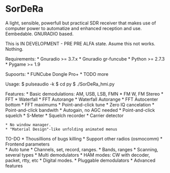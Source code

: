 # SorDeRa
A light, sensible, powerfull but practical SDR receiver that makes use of computer power to automatize and enhanced reception and use. 
Eembedable. GNURADIO based.

This is IN DEVELOPMENT - PRE PRE ALFA state. Asume this not works. Nothing.

Requirements:
	* Gnuradio >= 3.7.x
	* Gnuradio gr-funcube
	* Python >= 2.7.3
	* Pygame >= 1.9

Supoorts:
	* FUNCube Dongle Pro+ 
	* TODO more

Usage:
 $ pulseaudio -k
 $ cd py
 $ ./SorDeRa_hmi.py

Features:
	* Basic demodulations: AM, USB, LSB, FMN
	* FM W, FM Stereo
	* FFT				* Waterfall
	* FFT Autorange			* Waterfall Autorange
	* FFT Autocenter bottom		* FFT maximums
	* Point-and-click tune		* Zero IQ cancelation
	* Point-and-click bandwith	* Autogain, no AGC needed
	* Point-and-click squelch	* S-Meter
	* Squelch recorder		* Carrier detector

	* No window manager.
	* "Material Design"-like unfolding animated menus

 TO-DO
	* Thousillions of bugs killing
	* Support other radios (osmocomm)
	* Frontend parameters	
	* Auto tune
	* Channels, set, record, ranges.
	* Bands, ranges
	* Scanning, several types
	* Multi demodulators
	* HAM modes: CW with decoder, packet, rtty, etc
	* Digital modes.
	* Pluggable demodulators
	* Advanced features
